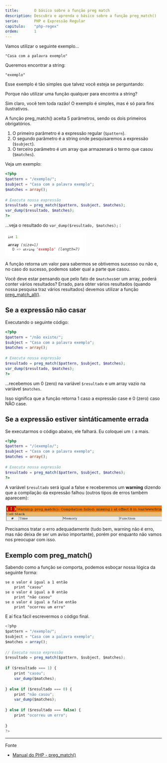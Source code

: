 ```yaml
---
title:       O básico sobre a função preg match
description: Descubra e aprenda o básico sobre a função preg_match()
serie:       PHP e Expressão Regular
capitulo:    "php-regex"
ordem:       1
---
```


Vamos utilizar o seguinte exemplo...

    "Casa com a palavra exemplo"

Queremos encontrar a string:

    "exemplo"

Esse exemplo é tão simples que talvez você esteja se perguntando:

Porque não utilizar uma função qualquer para encontra a string?

Sim claro, você tem toda razão! O exemplo é simples, mas é só para fins ilustrativos.

A função preg_match() aceita 5 parâmetros, sendo os dois primeiros obrigatórios.

1. O primeiro parâmetro é a expressão regular (`$pattern`).
2. O segundo parâmetro é a string onde pesquisaremos a expressão (`$subject`).
3. O terceiro parâmetro é um array que armazenará o termo que casou (`$matches`).

Veja um exemplo:

```php
<?php
$pattern = "/exemplo/";
$subject = "Casa com a palavra exemplo";
$matches = array();

# Executa nossa expressão
$resultado = preg_match($pattern, $subject, $matches);
var_dump($resultado, $matches);
?>
```

...veja o resultado do `var_dump($resultado, $matches);` :

![Figura com o resultado de preg match](php-preg-match.png "preg match exemplo")

A função retorna um valor para sabermos se obtivemos sucesso ou não e, no caso do sucesso, podemos saber qual a parte
que casou.

Você deve estar pensando que pelo fato de `$matches`ser um array, poderá conter vários resultados? Errado, para obter
vários resultados (quando nossa pesquisa traz vários resultados) devemos utilizar a função 
[preg\_match\_all()](/php/preg-match-all/ "Referencia a função preg match all").

Se a expressão não casar
---

Executando o seguinte código:

```php
<?php
$pattern = "/não existe/";
$subject = "Casa com a palavra exemplo";
$matches = array();

# Executa nossa expressão
$resultado = preg_match($pattern, $subject, $matches);
var_dump($resultado, $matches);
?>
```


...recebemos um 0 (zero) na variável `$resultado` e um array vazio na variável `$matches`.

Isso significa que a função retorna 1 caso a expressão case e 0 (zero) caso NÂO case.



Se a expressão estiver sintáticamente errada
---

Se executarmos o código abaixo, ele falhará. Eu coloquei um `(` a mais.

```php
<?php
$pattern = "/(exemplo/";
$subject = "Casa com a palavra exemplo";
$matches = array();

# Executa nossa expressão
$resultado = preg_match($pattern, $subject, $matches);
?>
```

A variável `$resultado` será igual a false e receberemos um __warning__ dizendo que a compilação da expressão falhou 
(outros tipos de erros também aparecem):

![Figura ilustrando um erro de preg match](php-preg-match-erro.png "preg match erro")

Precisamos tratar o erro adequadamente (tudo bem, warning não é erro, mas não deixa de ser um aviso importante), porém
por enquanto não vamos nos preocupar com isso.


Exemplo com preg_match()
---

Sabendo como a função se comporta, podemos esboçar nossa lógica da seguinte forma:

    se o valor é igual a 1 então
        print "casou"
    se o valor é igual a 0 então
        print "não casou"
    se o valor é igual a false então
        print "ocorreu um erro"

E aí fica fácil escrevermos o código final.

```javascript
<?php
$pattern = "/exemplo/";
$subject = "Casa com a palavra exemplo";
$matches = array();

// Executa nossa expressão
$resultado = preg_match($pattern, $subject, $matches);

if ($resultado === 1) {
    print "casou";
    var_dump($matches);

} else if ($resultado === 0) {
    print "não casou";
    var_dump($matches);

} else if ($resultado === false) {
    print "ocorreu um erro";

}
?>
```


- - -
Fonte

- [Manual do PHP - preg_match()](http://php.net/manual/en/function.preg-match.php)